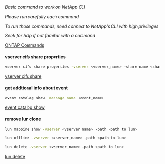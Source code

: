 _Basic command to work on NetApp CLI_

_Please run carefully each command_

_To run those commands, need connect to NetApp's CLI with high privileges_

_Seek for help if not familiar with a command_ 

[ONTAP Commands](https://docs.netapp.com/us-en/ontap-cli/index.html)

#### vserver cifs share properties
```bash
vserver cifs share properties -vserver <vserver_name> -share-name <share_name>  
```
[vserver cifs share](https://docs.netapp.com/us-en/ontap-cli//vserver-cifs-share-show.html#description)

#### get addtional info about event
```bash
event catalog show -message-name <event_name>
```
[event catalog show](https://docs.netapp.com/us-en/ontap-cli//event-catalog-show.html)

#### remove lun clone
```bash
lun mapping show -vserver <vserver_name> -path <path to lun>

lun offline -vserver <vserver_name> -path <path to lun>

lun delete -vserver <vserver_name> -path <path to lun>
```
[lun delete](https://docs.netapp.com/us-en/ontap-cli//lun-delete.html)

